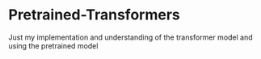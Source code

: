 # Pretrained-Transformers
Just my implementation and understanding of the transformer model and using the pretrained model
